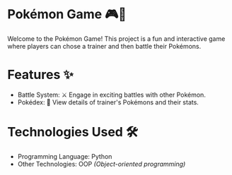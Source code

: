 # Pokémon Game 🎮🐾
Welcome to the Pokémon Game! This project is a fun and interactive game where players can chose a trainer and then battle their Pokémons.

# Features ✨
- Battle System: ⚔️ Engage in exciting battles with other Pokémon.
- Pokédex: 📖 View details of trainer's Pokémons and their stats.

# Technologies Used 🛠️
- Programming Language: Python
- Other Technologies: OOP *(Object-oriented programming)*
